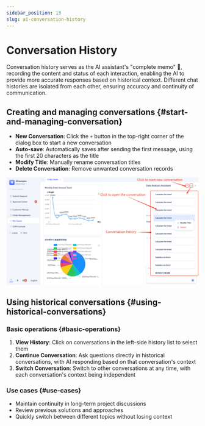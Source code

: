 ```yaml
---
sidebar_position: 13
slug: ai-conversation-history
---
```


# Conversation History

Conversation history serves as the AI assistant's "complete memo" 📝, recording the content and status of each interaction, enabling the AI to provide more accurate responses based on historical context. Different chat histories are isolated from each other, ensuring accuracy and continuity of communication.

## Creating and managing conversations {#start-and-managing-conversation}

- **New Conversation**: Click the ` + ` button in the top-right corner of the dialog box to start a new conversation
- **Auto-save**: Automatically saves after sending the first message, using the first 20 characters as the title
- **Modify Title**: Manually rename conversation titles
- **Delete Conversation**: Remove unwanted conversation records

![AI Assistant - Conversation History Management](./img/assistant/assistant-chat-history.png)

## Using historical conversations {#using-historical-conversations}

### Basic operations {#basic-operations}
1. **View History**: Click on conversations in the left-side history list to select them
2. **Continue Conversation**: Ask questions directly in historical conversations, with AI responding based on that conversation's context
3. **Switch Conversation**: Switch to other conversations at any time, with each conversation's context being independent

### Use cases {#use-cases}
- Maintain continuity in long-term project discussions
- Review previous solutions and approaches
- Quickly switch between different topics without losing context
